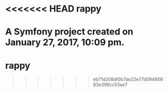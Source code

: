 <<<<<<< HEAD
rappy
=====

A Symfony project created on January 27, 2017, 10:09 pm.
=======
# rappy
>>>>>>> eb71d208df0b7ae22e77d09480683e396cc53ae7
